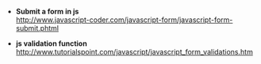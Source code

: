 * **Submit a form in js**   
http://www.javascript-coder.com/javascript-form/javascript-form-submit.phtml

* **js validation function**   
http://www.tutorialspoint.com/javascript/javascript_form_validations.htm